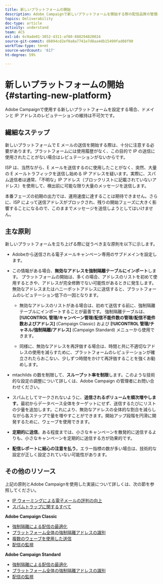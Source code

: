 ```yaml
---
title: 新しいプラットフォームの開始
description: Adobe Campaignで新しいプラットフォームを開始する際の配信品質の管理について説明します。
topics: Deliverability
doc-type: article
activity: understand
team: ACS
exl-id: 6c9ade01-3052-4311-af80-888294820024
source-git-commit: d6094cd2ef0a8a7741e7d8aa4db15499fad08f90
workflow-type: tm+mt
source-wordcount: '617'
ht-degree: 59%

---
```


# 新しいプラットフォームの開始 {#starting-new-platform}

Adobe Campaignで使用する新しいプラットフォームを設定する場合、ドメインと IP アドレスのレピュテーションの維持は不可欠です。

## 繊細なステップ

新しいプラットフォームで E メールの送信を開始する際は、十分に注意する必要があります。プラットフォームには使用履歴がなく、この目的で IP の送信に使用されたことがない場合はレピュテーションがないからです。

ISP は、当然ながら、E メールを送信するのに使用したことがなく、突然、大量の E メールトラフィックを送信し始める IP アドレスを疑います。実際に、スパム送信者は通常、「不明な」IP アドレス（ブロックリストに記載されていないアドレス）を使用して、検出前に可能な限り大量のメッセージを送信します。

本番フェーズの初期の出力では、運用速度に達することは期待できません。さらに、ISP によって送信アドレスがブロックされ、残りの開始フェーズに大きく影響することになるので、このままでメッセージを送信しようとしてはいけません。

## 主な原則

新しいプラットフォームを立ち上げる際に従うべき主な原則を以下に示します。

* Adobeから送信される電子メールキャンペーン専用のサブドメインを設定します。

* この情報がある場合、**無効なアドレスを強制隔離テーブルにインポート**します。
プラットフォームの開始は、多くの場合、アドレスのリストを初めて使用するときや、アドレスが完全修飾でない可能性があるときに発生します。無効なアドレスまたはハニーポットアドレスに送信すると、プラットフォームのレピュテーション低下の一因となります。

   * 無効なアドレスのリストがある場合は、初めて送信する前に、強制隔離テーブルにインポートすることが最善です。 強制隔離テーブルは、 **[!UICONTROL 管理/キャンペーン管理/配信不能件数の管理/配信不能件数およびアドレス]** (Campaign Classic) および **[!UICONTROL 管理/チャネル/強制隔離/アドレス]** (Campaign Standard) メニューから使用できます。

   * 同様に、無効なアドレスを再評価する場合は、時間と共に不適切なアドレスの使用を減らすために、プラットフォームのレピュテーションが確立されたらおこない、少しずつ時間をかけて再評価することを強くお勧めします。

* mtachilds の数を制限して、**スループット率を制限**&#x200B;します。このような技術的な設定の調整について詳しくは、Adobe Campaign の管理者にお問い合わせください。

* スパムとしてマークされないように、**送信されるボリュームを順次増やします**。最初からデータベース全体をターゲットにせず、送信するたびにリストの少量を追加します。これにより、無効なアドレスの全体的な割合を減らしながら各ステップで量を増やすことができます。開始アップ段階を円滑に開発するために、ウェーブを使用できます。

* **定期的に送信**。ある程度までは、小さなキャンペーンを散発的に送信するよりも、小さなキャンペーンを定期的に送信する方が効果的です。
* **配信レポートに細心の注意を払う**。エラー指標の数が多い場合は、技術的な設定が正しく設定されていない可能性があります。

## その他のリソース

上記の原則とAdobe Campaignを使用した実装について詳しくは、次の節を参照してください。

* [IP ウォーミングによる電子メールの評判の向上](../../help/additional-resources/increase-reputation-with-ip-warming.md)
* [スパムトラップに関するすべて](../../help/additional-resources/all-about-spam-traps.md)

**Adobe Campaign Classic**

* [強制隔離による配信の最適化](https://experienceleague.adobe.com/docs/campaign-classic/using/sending-messages/monitoring-deliveries/understanding-quarantine-management.html#optimizing-your-delivery-through-quarantines)
* [プラットフォーム全体の強制隔離アドレスの識別](https://experienceleague.adobe.com/docs/campaign-classic/using/sending-messages/monitoring-deliveries/understanding-quarantine-management.html#identifying-quarantined-addresses-for-the-entire-platform)
* [複数のウェーブを使用した送信](https://experienceleague.adobe.com/docs/campaign-classic/using/sending-messages/key-steps-when-creating-a-delivery/steps-sending-the-delivery.html#sending-using-multiple-waves)
* [配信の監視](https://experienceleague.adobe.com/docs/campaign-classic/using/sending-messages/monitoring-deliveries/about-delivery-monitoring.html#sending-messages)

**Adobe Campaign Standard**

* [強制隔離による配信の最適化](https://experienceleague.adobe.com/docs/campaign-standard/using/testing-and-sending/monitoring-messages/understanding-quarantine-management.html#optimizing-your-delivery-through-quarantines)
* [プラットフォーム全体の強制隔離アドレスの識別](https://experienceleague.adobe.com/docs/campaign-standard/using/testing-and-sending/monitoring-messages/understanding-quarantine-management.html)
* [配信の監視](https://experienceleague.adobe.com/docs/campaign-standard/using/testing-and-sending/monitoring-messages/monitoring-a-delivery.html)
